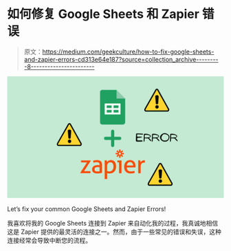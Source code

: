 # 如何修复 Google Sheets 和 Zapier 错误

> 原文：<https://medium.com/geekculture/how-to-fix-google-sheets-and-zapier-errors-cd313e64e187?source=collection_archive---------8----------------------->

![](img/2db58a8d36cb897b8097dd1f90969745.png)

Let’s fix your common Google Sheets and Zapier Errors!

我喜欢将我的 Google Sheets 连接到 Zapier 来自动化我的过程，我真诚地相信这是 Zapier 提供的最灵活的连接之一。然而，由于一些常见的错误和失误，这种连接经常会导致中断您的流程。